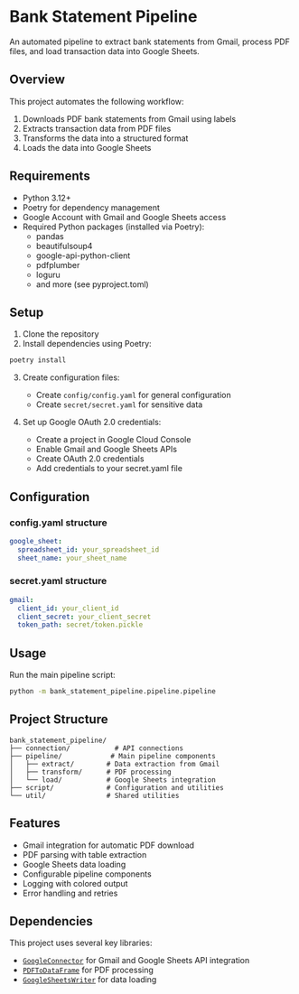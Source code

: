 # Bank Statement Pipeline

An automated pipeline to extract bank statements from Gmail, process PDF files, and load transaction data into Google Sheets.

## Overview

This project automates the following workflow:
1. Downloads PDF bank statements from Gmail using labels
2. Extracts transaction data from PDF files
3. Transforms the data into a structured format
4. Loads the data into Google Sheets

## Requirements

- Python 3.12+
- Poetry for dependency management
- Google Account with Gmail and Google Sheets access
- Required Python packages (installed via Poetry):
  - pandas
  - beautifulsoup4
  - google-api-python-client
  - pdfplumber
  - loguru
  - and more (see pyproject.toml)

## Setup

1. Clone the repository
2. Install dependencies using Poetry:
```sh
poetry install
```

3. Create configuration files:
   - Create `config/config.yaml` for general configuration
   - Create `secret/secret.yaml` for sensitive data

4. Set up Google OAuth 2.0 credentials:
   - Create a project in Google Cloud Console
   - Enable Gmail and Google Sheets APIs
   - Create OAuth 2.0 credentials
   - Add credentials to your secret.yaml file

## Configuration

### config.yaml structure
```yaml
google_sheet:
  spreadsheet_id: your_spreadsheet_id
  sheet_name: your_sheet_name
```

### secret.yaml structure
```yaml
gmail:
  client_id: your_client_id
  client_secret: your_client_secret
  token_path: secret/token.pickle
```

## Usage

Run the main pipeline script:

```sh
python -m bank_statement_pipeline.pipeline.pipeline
```

## Project Structure

```
bank_statement_pipeline/
├── connection/           # API connections
├── pipeline/            # Main pipeline components
│   ├── extract/        # Data extraction from Gmail
│   ├── transform/      # PDF processing
│   └── load/           # Google Sheets integration
├── script/             # Configuration and utilities
└── util/               # Shared utilities
```

## Features

- Gmail integration for automatic PDF download
- PDF parsing with table extraction
- Google Sheets data loading
- Configurable pipeline components
- Logging with colored output
- Error handling and retries

## Dependencies

This project uses several key libraries:
- [`GoogleConnector`](bank_statement_pipeline/connection/google_connector.py) for Gmail and Google Sheets API integration
- [`PDFToDataFrame`](bank_statement_pipeline/pipeline/transform/pdf_to_dataframe.py) for PDF processing
- [`GoogleSheetsWriter`](bank_statement_pipeline/pipeline/load/google_sheets_writer.py) for data loading